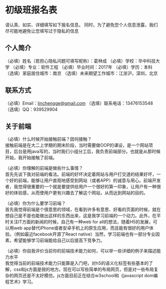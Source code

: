 # 初级班报名表

请认真、如实、详细填写如下报名信息。
同时，为了避免您个人信息泄露，我们尽可能地避免让您填写过于隐私的信息

## 个人简介

（必填）姓名（若担心隐私问题可填写昵称）：葛林成
（必填）学校：华中科技大学
（必填）专业：软件工程
（必填）毕业时间：2017年
（必填）学历：本科	
（选填）家庭居住城市：南京
（选填）未来期望工作城市：江浙沪，深圳，北京

## 联系方式

（必填）Email：linchengge@gmail.com
（选填）联系电话：13476153548
（选填）QQ：939529904

## 关于前端

（必填）什么时候开始接触前端？因何接触？<br>
接触前端是在大二上学期的期末阶段，当时需要做OOP的课设，是一个网站项目，后台是用java写的，当时我们小组分工后，我负责前端部分。也就是从那时候开始，我开始接触了前端。

（必填）你理解的前端是做些什么事情？<br>
首先先谈下我对前端的看法。前端的好坏决定着网站与用户打交道的结果好坏，一个好的前端，能够让用户直观地感受到网站（或者APP）的诚意与用心。前端开发者，我觉得很重要的一个就是要提供给用户一个很好的第一印象，让用户有一种很好的体验感，从而使用户更有兴趣去了解这个网站，从而达到网站的目的。

（必填）你为什么要学习前端？<br>
首先我觉得前端是个很意思的领域，在看到许多有意思、好看的页面的时候，就在想自己是不是也能做出这样的东西出来，这是我学习前端的一个动力。此外，在平时关注IT方面的新闻的时候，自己有一种web for all的想法，随着H5的发展，可以用web app替代iPhone或者安卓手机上的原生应用，而且能有很好的用户体验。（例如最近facebook开源了React native）当然，学习前端也有一部分专业因素，希望能够学习前端能给自己以后提高下竞争力。

（必填）你自我评价当前你的前端技术能力如何，可以举一些详细的例子来描述能力水平<br>
我觉得当前的前端技术能力只能算是入门吧，对h5的语义化标签有些基本的了解，css和js方面是弱的地方。现在可以写些简单的布局网页，但是对一些布局复杂的网页还是不太好模仿。js方面目前正在结合w3school和《javascript dom编程艺术》学习。


